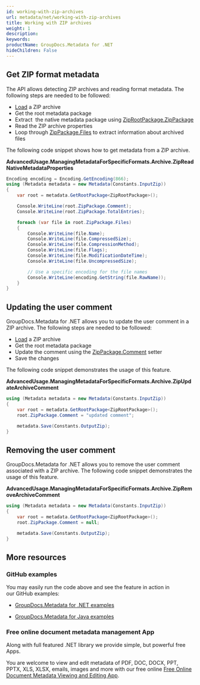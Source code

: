 ```yaml
---
id: working-with-zip-archives
url: metadata/net/working-with-zip-archives
title: Working with ZIP archives
weight: 1
description: 
keywords: 
productName: GroupDocs.Metadata for .NET
hideChildren: False
---
```

## Get ZIP format metadata

The API allows detecting ZIP archives and reading format metadata. The following steps are needed to be followed:

*   [Load](Loading%2Bfiles.html) a ZIP archive
*   Get the root metadata package
*   Extract  the native metadata package using [ZipRootPackage.ZipPackage](https://apireference.groupdocs.com/net/metadata/groupdocs.metadata.formats.archive/ziprootpackage/properties/zippackage)
*   Read the ZIP archive properties
*   Loop through [ZipPackage.Files](https://apireference.groupdocs.com/net/metadata/groupdocs.metadata.formats.archive/zippackage/properties/files) to extract information about archived files 

The following code snippet shows how to get metadata from a ZIP archive.

**AdvancedUsage.ManagingMetadataForSpecificFormats.Archive.ZipReadNativeMetadataProperties**

```csharp
Encoding encoding = Encoding.GetEncoding(866);
using (Metadata metadata = new Metadata(Constants.InputZip))
{
	var root = metadata.GetRootPackage<ZipRootPackage>();

	Console.WriteLine(root.ZipPackage.Comment);
	Console.WriteLine(root.ZipPackage.TotalEntries);

	foreach (var file in root.ZipPackage.Files)
	{
		Console.WriteLine(file.Name);
		Console.WriteLine(file.CompressedSize);
		Console.WriteLine(file.CompressionMethod);
		Console.WriteLine(file.Flags);
		Console.WriteLine(file.ModificationDateTime);
		Console.WriteLine(file.UncompressedSize);

		// Use a specific encoding for the file names
		Console.WriteLine(encoding.GetString(file.RawName));
	}
}
```

## Updating the user comment

GroupDocs.Metadata for .NET allows you to update the user comment in a ZIP archive. The following steps are needed to be followed:

*   [Load](Loading%2Bfiles.html) a ZIP archive
*   Get the root metadata package
*   Update the comment using the [ZipPackage.Comment](https://apireference.groupdocs.com/net/metadata/groupdocs.metadata.formats.archive/zippackage/properties/comment) setter
*   Save the changes

The following code snippet demonstrates the usage of this feature.

**AdvancedUsage.ManagingMetadataForSpecificFormats.Archive.ZipUpdateArchiveComment**

```csharp
using (Metadata metadata = new Metadata(Constants.InputZip))
{
	var root = metadata.GetRootPackage<ZipRootPackage>();
	root.ZipPackage.Comment = "updated comment";

	metadata.Save(Constants.OutputZip);
}
```

## Removing the user comment

GroupDocs.Metadata for .NET allows you to remove the user comment associated with a ZIP archive. The following code snippet demonstrates the usage of this feature.

**AdvancedUsage.ManagingMetadataForSpecificFormats.Archive.ZipRemoveArchiveComment**

```csharp
using (Metadata metadata = new Metadata(Constants.InputZip))
{
	var root = metadata.GetRootPackage<ZipRootPackage>();
	root.ZipPackage.Comment = null;

	metadata.Save(Constants.OutputZip);
}
```

## More resources

### GitHub examples

You may easily run the code above and see the feature in action in our GitHub examples:

*   [GroupDocs.Metadata for .NET examples](https://github.com/groupdocs-metadata/GroupDocs.Metadata-for-.NET)
    
*   [GroupDocs.Metadata for Java examples](https://github.com/groupdocs-metadata/GroupDocs.Metadata-for-Java)
    

### Free online document metadata management App

Along with full featured .NET library we provide simple, but powerful free Apps.

You are welcome to view and edit metadata of PDF, DOC, DOCX, PPT, PPTX, XLS, XLSX, emails, images and more with our free online [Free Online Document Metadata Viewing and Editing App](https://products.groupdocs.app/metadata).
